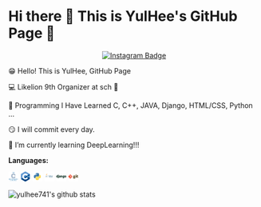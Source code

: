 # Hi there 👋 This is YulHee's GitHub Page 🤩


<div align=center>
	
[![Instagram Badge](https://img.shields.io/badge/Instagram-ff69b4?style=flat-square&logo=instagram&logoColor=white&link=https://www.instagram.com/yulludy/)](https://www.instagram.com/yulludy/)	
 

</div>

😁 Hello! This is YulHee, GitHub Page

💻 Likelion 9th Organizer at sch 🦁

🤩 Programming I Have Learned C, C++, JAVA, Django, HTML/CSS, Python ...

😏 I will commit every day.

🌱 I’m currently learning DeepLearning!!!


**Languages:**

<code><img height="20" src="https://raw.githubusercontent.com/github/explore/80688e429a7d4ef2fca1e82350fe8e3517d3494d/topics/c/c.png"></code>
<code><img height="20" src="https://raw.githubusercontent.com/github/explore/80688e429a7d4ef2fca1e82350fe8e3517d3494d/topics/cpp/cpp.png"></code>
<code><img height="20" src="https://raw.githubusercontent.com/github/explore/80688e429a7d4ef2fca1e82350fe8e3517d3494d/topics/python/python.png"></code>
<code><img height="20" src="https://raw.githubusercontent.com/github/explore/80688e429a7d4ef2fca1e82350fe8e3517d3494d/topics/java/java.png"></code>
<code><img height="20" src="https://raw.githubusercontent.com/github/explore/80688e429a7d4ef2fca1e82350fe8e3517d3494d/topics/django/django.png"></code>
<code><img height="20" src="https://raw.githubusercontent.com/github/explore/80688e429a7d4ef2fca1e82350fe8e3517d3494d/topics/git/git.png"></code>


![yulhee741's github stats](https://github-readme-stats.vercel.app/api?username=yulhee741&show_icons=true&hide_border=True&&theme=buefy)




